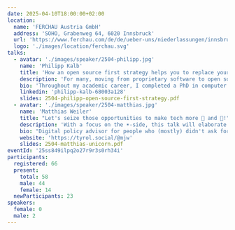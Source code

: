 ```yaml
---
date: 2025-04-10T18:00:00+02:00
location:
  name: 'FERCHAU Austria GmbH'
  address: 'SOHO, Grabenweg 64, 6020 Innsbruck'
  url: 'https://www.ferchau.com/de/de/ueber-uns/niederlassungen/innsbruck'
  logo: './images/location/ferchau.svg'
talks:
  - avatar: './images/speaker/2504-philipp.jpg'
    name: 'Philipp Kalb'
    title: 'How an open source first strategy helps you to replace your engine at full speed!'
    description: 'For many, moving from proprietary software to open source feels like being thrown at the deep end. In the talk we will demonstrate how we moved with our VoiP platform from proprietary Cisco components to an Asterisk and Kubernetes based solution. We will showcase an excerpt of the used technologies and highlight their advantages and disadvantages for our needs. We will wrap up the talk by pointing out how open source has also benefited our marketing efforts.'
    bio: 'Throughout my academic career, I completed a PhD in computer science with a focus in Software Quality Management at the University of Innsbruck. After a decade of working as a software engineer, architect or team lead, I am now the Head of Technology Unified Communications at World-Direct eBusiness solutions GmbH'
    linkedin: 'philipp-kalb-68003a128'
    slides: 2504-philipp-open-source-first-strategy.pdf
  - avatar: './images/speaker/2504-matthias.jpg'
    name: 'Matthias Weiler'
    title: "Let's seize those opportunities to make tech more 🦄 and 🌈!"
    description: 'With a focus on the ☀️-side, this talk will elaborate where our digital world is quasi-utopian already, in which corners we are on the right track and what needs to be done to finish the job.'
    bio: "Digital policy advisor for people who (mostly) didn't ask for it. Two decades experience in discussing Privacy, Surveilance, Digital Sovereignty, Decentralisation, Free Software, Open Data and power structures in tech and elsewhere."
    website: 'https://tyrol.social/@mjw'
    slides: 2504-matthias-unicorn.pdf
eventId: '25ss849ilpq2o27r9r3s0rh34i'
participants:
  registered: 66
  present:
    total: 58
    male: 44
    female: 14
  newParticipants: 23
speakers:
  female: 0
  male: 2
---
```

